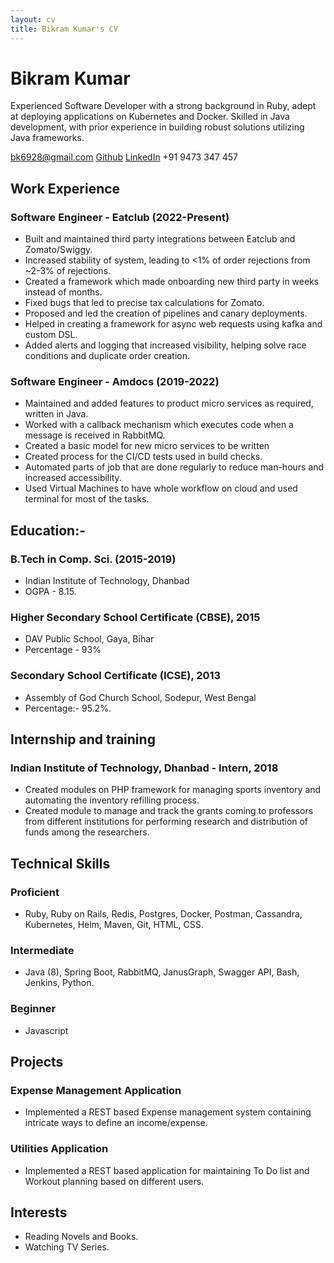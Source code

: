 ```yaml
---
layout: cv
title: Bikram Kumar's CV
---
```

# Bikram Kumar
Experienced Software Developer with a strong background in Ruby, adept at deploying applications on Kubernetes and Docker. Skilled in Java development, with prior experience in building robust solutions utilizing Java frameworks.

<div id="webaddress">
    <a href="mailto:bk6928@gmail.com">bk6928@gmail.com</a>
    <a href="https://github.com/BikramKumar6928">Github</a>
    <a href="https://www.linkedin.com/in/bikram-kumar-94b37ab1">LinkedIn</a>
    +91 9473 347 457
</div>

## Work Experience

### Software Engineer - Eatclub (2022-Present)

- Built and maintained third party integrations between Eatclub and Zomato/Swiggy.
- Increased stability of system, leading to <1% of order rejections from ~2-3% of rejections.
- Created a framework which made onboarding new third party in weeks instead of months.
- Fixed bugs that led to precise tax calculations for Zomato.
- Proposed and led the creation of pipelines and canary deployments.
- Helped in creating a framework for async web requests using kafka and custom DSL.
- Added alerts and logging that increased visibility, helping solve race conditions and duplicate order creation.

### Software Engineer - Amdocs (2019-2022)

- Maintained and added features to product micro services as required, written in Java.
- Worked with a callback mechanism which executes code when a message is received in RabbitMQ.
- Created a basic model for new micro services to be written
- Created process for the CI/CD tests used in build checks.
- Automated parts of job that are done regularly to reduce man-hours and increased accessibility.
- Used Virtual Machines to have whole workflow on cloud and used terminal for most of the tasks.

## Education:-

### B.Tech in Comp. Sci. (2015-2019)
  
- Indian Institute of Technology, Dhanbad
- OGPA - 8.15.
    
### Higher Secondary School Certificate (CBSE), 2015

- DAV Public School, Gaya, Bihar
- Percentage - 93%

### Secondary School Certificate (ICSE), 2013

- Assembly of God Church School, Sodepur, West Bengal
- Percentage:- 95.2%.

## Internship and training

### Indian Institute of Technology, Dhanbad - Intern, 2018
  - Created modules on PHP framework for managing sports inventory and automating the inventory refilling process.
  - Created module to manage and track the grants coming to professors from different institutions for performing research and distribution of funds among the researchers.

## Technical Skills

### Proficient

- Ruby, Ruby on Rails, Redis, Postgres, Docker, Postman, Cassandra, Kubernetes, Helm, Maven, Git, HTML, CSS.

### Intermediate

- Java (8), Spring Boot, RabbitMQ, JanusGraph, Swagger API, Bash, Jenkins, Python.

### Beginner

- Javascript

## Projects
  
### Expense Management Application

- Implemented a REST based Expense management system containing intricate ways to define an income/expense.

### Utilities Application
  
- Implemented a REST based application for maintaining To Do list and Workout planning based on different users.

## Interests

- Reading Novels and Books.
- Watching TV Series.

<!-- ### Footer

Last updated: June 2023 -->


